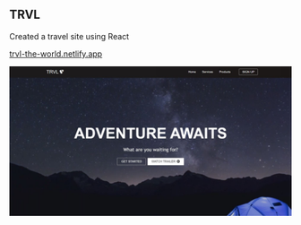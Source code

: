 ## TRVL

Created a travel site using React

<a href='https://trvl-the-world.netlify.app/' target='_blank'>trvl-the-world.netlify.app</a>

<img src='./src/images/capture.jpg' />
